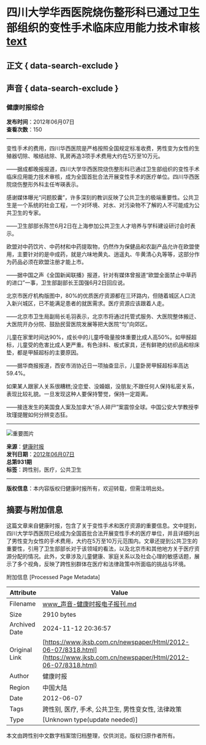 # 四川大学华西医院烧伤整形科已通过卫生部组织的变性手术临床应用能力技术审核[text](../../../未分类/vandaily_专栏_变性_新闻_手机版本_-_温哥华网.md)

## 正文 { data-search-exclude }


## 声音 { data-search-exclude }

### 健康时报综合

**发布时间**：2012年06月07日  
**查看次数**：150  

---

变性手术的费用，四川华西医院是严格按照全国规定标准收费，男性变为女性的生殖器切除、喉结祛除、乳房再造3项手术费用大约在5万至10万元。 

——据成都晚报报道，四川大学华西医院烧伤整形科已通过卫生部组织的变性手术临床应用能力技术审核，成为全国首批合法开展变性手术的医疗单位。四川华西医院烧伤整形外科主任岑瑛表示。 

感谢媒体曝光“问题胶囊”，许多深刻的教训反映了公共卫生的极端重要性。公共卫生是一个系统的社会工程，一个对环境、对水、对污染物不了解的人不可能成为公共卫生的专家。 

——卫生部部长陈竺6月2日在上海参加公共卫生人才培养与学科建设研讨会时表示。 

欧盟对中药饮片、中药材和中药提取物，仍然作为保健品和农副产品允许在欧盟使用，主要针对的是中成药，就是六味地黄丸、逍遥丸、牛黄清心丸等等，这部分作为药品必须在欧盟注册才能上市。 

——据中国之声《全国新闻联播》报道，针对有媒体曾报道“欧盟全面禁止中草药的进口”一事，卫生部副部长王国强6月2日回应说。 

北京市医疗机构版图中，80%的优质医疗资源都在三环路内，但随着城区人口流入新兴城区，已不能满足患者的就医需求。医疗资源应该跟着人走。 

——北京市卫生局副局长毛羽表示，北京市将通过托管式服务、大医院整体搬迁、大医院开办分院、鼓励民营医院发展等把大医院“匀”向郊区。 

儿童在家里时间达90%，成长中的儿童呼吸量按体重要比成人高50%。如甲醛超标，儿童受的危害比成人更严重。有色涂料、板式家具，还有鲜艳的纺织品和棕床垫，都是甲醛超标的主要原因。 

——据华商报报道，西安市消协近日一项抽查显示，儿童卧房甲醛超标率高达59.4%。 

如果某人跟家人关系很糟糕;没恋爱、没婚姻，没朋友;不跟任何人保持私密关系，表现比较礼貌。一旦发现这种人要保持警觉，保持一定距离。 

——接连发生的美国食人案及加拿大“杀人碎尸”案震惊全球。中国公安大学教授李玫瑾提醒如何分辨变态狂。

---

![重要图片](https://www.jksb.com.cn/newspaper/UploadFiles/image/20150531/20150531213820150.jpg)

**来源**：[健康时报](http://www.jksb.com.cn)  
**发刊日期**：[2012年06月07日](http://www.jksb.com.cn/newspaper/Html/2012-06-07/Qpaper.html)  
**总第931期**  
**标签**：跨性别，医疗，公共卫生  

--- 

**版权信息**：本内容版权归健康时报所有，欢迎转载，但需注明出处。

## 摘要与附加信息

<!-- tcd_abstract -->
这篇文章来自健康时报，包含了关于变性手术和医疗资源的重要信息。文中提到，四川大学华西医院已经成为全国首批合法开展变性手术的医疗单位，并且详细列出了男性变为女性的手术费用，大约在5万至10万元范围内。文章还提到公共卫生的重要性，引用了卫生部部长对于该领域的看法，以及北京市和其他地方关于医疗资源分配的情况。此外，文章涉及儿童健康、家庭关系以及社会心理的敏感话题，展示了多个视角，反映了跨性别群体在医疗和法律政策中所面临的挑战与环境。
<!-- tcd_abstract_end -->

附加信息 [Processed Page Metadata]

| Attribute       | Value                                  |
|-----------------|----------------------------------------|
| Filename        | www_声音-健康时报电子报刊.md                             |
| Size            | 2910 bytes                           |
| Archived Date   | 2024-11-12 20:36:57                             |
| Original Link   | [https://www.jksb.com.cn/newspaper/Html/2012-06-07/8318.html](https://www.jksb.com.cn/newspaper/Html/2012-06-07/8318.html)                       |
| Author          | 健康时报                               |
| Region          | 中国大陆                               |
| Date            | 2012-06-07                                 |
| Tags            | 跨性别, 医疗, 手术, 公共卫生, 男性变女性, 法律政策                                 |
| Type            | [Unknown type(update needed)]                                 |
<!-- tcd_table_end -->

本文由跨性别中文数字档案馆归档整理，仅供浏览。版权归原作者所有。

